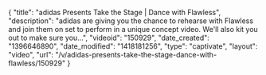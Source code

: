 {
    "title": "adidas Presents Take the Stage | Dance with Flawless",
    "description": "adidas are giving you the chance to rehearse with Flawless and join them on set to perform in a unique concept video. We'll also kit you out to make sure you...",
    "videoid": "150929",
    "date_created": "1396646890",
    "date_modified": "1418181256",
    "type": "captivate",
    "layout": "video",
    "url": "\/v\/adidas-presents-take-the-stage-dance-with-flawless\/150929"
}
